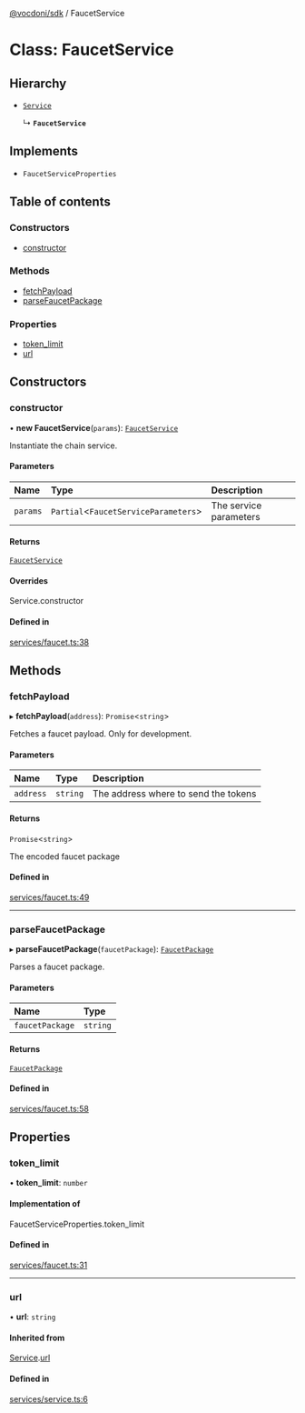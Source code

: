 [@vocdoni/sdk](/sdk) / FaucetService

# Class: FaucetService

## Hierarchy

- [`Service`](Service)

  ↳ **`FaucetService`**

## Implements

- `FaucetServiceProperties`

## Table of contents

### Constructors

- [constructor](FaucetService#constructor)

### Methods

- [fetchPayload](FaucetService#fetchpayload)
- [parseFaucetPackage](FaucetService#parsefaucetpackage)

### Properties

- [token\_limit](FaucetService.md#token_limit)
- [url](FaucetService#url)

## Constructors

### constructor

• **new FaucetService**(`params`): [`FaucetService`](FaucetService)

Instantiate the chain service.

#### Parameters

| Name | Type | Description |
| :------ | :------ | :------ |
| `params` | `Partial`\<`FaucetServiceParameters`\> | The service parameters |

#### Returns

[`FaucetService`](FaucetService)

#### Overrides

Service.constructor

#### Defined in

[services/faucet.ts:38](https://github.com/vocdoni/vocdoni-sdk/blob/c61694d51d7ca609cdc86440f23c7a75ea39ea5b/src/services/faucet.ts#L38)

## Methods

### fetchPayload

▸ **fetchPayload**(`address`): `Promise`\<`string`\>

Fetches a faucet payload. Only for development.

#### Parameters

| Name | Type | Description |
| :------ | :------ | :------ |
| `address` | `string` | The address where to send the tokens |

#### Returns

`Promise`\<`string`\>

The encoded faucet package

#### Defined in

[services/faucet.ts:49](https://github.com/vocdoni/vocdoni-sdk/blob/c61694d51d7ca609cdc86440f23c7a75ea39ea5b/src/services/faucet.ts#L49)

___

### parseFaucetPackage

▸ **parseFaucetPackage**(`faucetPackage`): [`FaucetPackage`](../sdk-reference#faucetpackage)

Parses a faucet package.

#### Parameters

| Name | Type |
| :------ | :------ |
| `faucetPackage` | `string` |

#### Returns

[`FaucetPackage`](../sdk-reference#faucetpackage)

#### Defined in

[services/faucet.ts:58](https://github.com/vocdoni/vocdoni-sdk/blob/c61694d51d7ca609cdc86440f23c7a75ea39ea5b/src/services/faucet.ts#L58)

## Properties

### token\_limit

• **token\_limit**: `number`

#### Implementation of

FaucetServiceProperties.token\_limit

#### Defined in

[services/faucet.ts:31](https://github.com/vocdoni/vocdoni-sdk/blob/c61694d51d7ca609cdc86440f23c7a75ea39ea5b/src/services/faucet.ts#L31)

___

### url

• **url**: `string`

#### Inherited from

[Service](Service.md).[url](Service#url)

#### Defined in

[services/service.ts:6](https://github.com/vocdoni/vocdoni-sdk/blob/c61694d51d7ca609cdc86440f23c7a75ea39ea5b/src/services/service.ts#L6)
